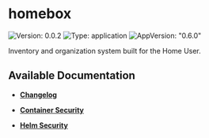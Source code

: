 # homebox

![Version: 0.0.2](https://img.shields.io/badge/Version-0.0.2-informational?style=flat-square) ![Type: application](https://img.shields.io/badge/Type-application-informational?style=flat-square) ![AppVersion: "0.6.0"](https://img.shields.io/badge/AppVersion-"0.6.0"-informational?style=flat-square)

Inventory and organization system built for the Home User.

## Available Documentation

- [**Changelog**](CHANGELOG)

- [**Container Security**](container-security)

- [**Helm Security**](helm-security)

